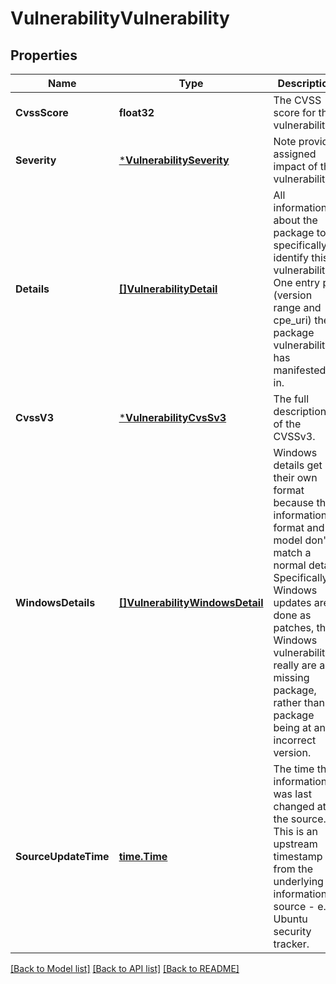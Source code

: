 # VulnerabilityVulnerability

## Properties
Name | Type | Description | Notes
------------ | ------------- | ------------- | -------------
**CvssScore** | **float32** | The CVSS score for this vulnerability. | [optional] [default to null]
**Severity** | [***VulnerabilitySeverity**](vulnerabilitySeverity.md) | Note provider assigned impact of the vulnerability. | [optional] [default to null]
**Details** | [**[]VulnerabilityDetail**](VulnerabilityDetail.md) | All information about the package to specifically identify this vulnerability. One entry per (version range and cpe_uri) the package vulnerability has manifested in. | [optional] [default to null]
**CvssV3** | [***VulnerabilityCvsSv3**](vulnerabilityCVSSv3.md) | The full description of the CVSSv3. | [optional] [default to null]
**WindowsDetails** | [**[]VulnerabilityWindowsDetail**](VulnerabilityWindowsDetail.md) | Windows details get their own format because the information format and model don&#39;t match a normal detail. Specifically Windows updates are done as patches, thus Windows vulnerabilities really are a missing package, rather than a package being at an incorrect version. | [optional] [default to null]
**SourceUpdateTime** | [**time.Time**](time.Time.md) | The time this information was last changed at the source. This is an upstream timestamp from the underlying information source - e.g. Ubuntu security tracker. | [optional] [default to null]

[[Back to Model list]](../README.md#documentation-for-models) [[Back to API list]](../README.md#documentation-for-api-endpoints) [[Back to README]](../README.md)


